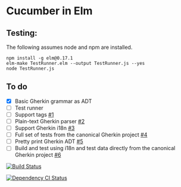 # Cucumber in Elm

## Testing:

The following assumes node and npm are installed.

```
npm install -g elm@0.17.1
elm-make TestRunner.elm --output TestRunner.js --yes
node TestRunner.js
```

## To do

- [x] Basic Gherkin grammar as ADT
- [ ] Test runner
- [ ] Support tags [#1](genthaler/cucumber-elm#1)
- [ ] Plain-text Gherkin parser [#2](genthaler/cucumber-elm#2)
- [ ] Support Gherkin i18n [#3](genthaler/cucumber-elm#3)
- [ ] Full set of tests from the canonical Gherkin project [#4](genthaler/cucumber-elm#4)
- [ ] Pretty print Gherkin ADT [#5](genthaler/cucumber-elm#5)
- [ ] Build and test using i18n and test data directly from the canonical Gherkin project [#6](genthaler/cucumber-elm#6)

[![Build Status](https://travis-ci.org/genthaler/cucumber-elm.svg?branch=master)](https://travis-ci.org/genthaler/cucumber-elm)

[![Dependency CI Status](https://dependencyci.com/github/genthaler/cucumber-elm/badge?style=flat)](https://dependencyci.com/github/genthaler/cucumber-elm/badge?style=flat)
